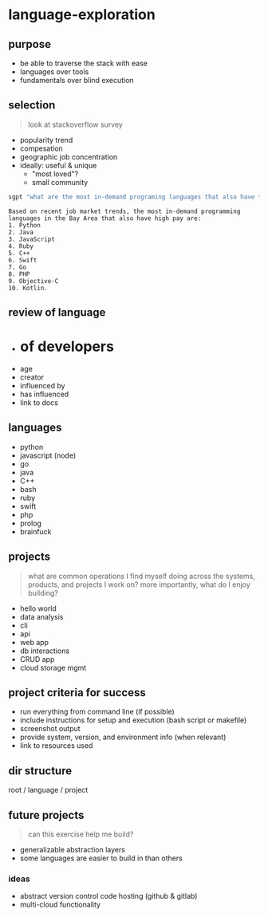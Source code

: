# language-exploration

## purpose

- be able to traverse the stack with ease
- languages over tools
- fundamentals over blind execution

## selection

> look at stackoverflow survey

- popularity trend
- compesation
- geographic job concentration
- ideally: useful & unique
	- "most loved"?
	- small community

```bash
sgpt "what are the most in-demand programing languages that also have the highest pay that are located in the bay area?"
```
```
Based on recent job market trends, the most in-demand programming languages in the Bay Area that also have high pay are:
1. Python
2. Java
3. JavaScript
4. Ruby
5. C++
6. Swift
7. Go
8. PHP
9. Objective-C
10. Kotlin.
```

## review of language

- # of developers
- age
- creator
- influenced by
- has influenced
- link to docs

## languages

- python
- javascript (node)
- go
- java
- C++
- bash
- ruby
- swift
- php
- prolog
- brainfuck

## projects

> what are common operations I find myself doing across the systems, products, and projects I work on? more importantly, what do I enjoy building?

- hello world
- data analysis
- cli
- api
- web app
- db interactions
- CRUD app
- cloud storage mgmt

## project criteria for success

- run everything from command line (if possible)
- include instructions for setup and execution (bash script or makefile)
- screenshot output
- provide system, version, and environment info (when relevant)
- link to resources used

## dir structure

root / language / project

## future projects

> can this exercise help me build?

- generalizable abstraction layers
- some languages are easier to build in than others

### ideas

- abstract version control code hosting (github & gitlab)
- multi-cloud functionality
